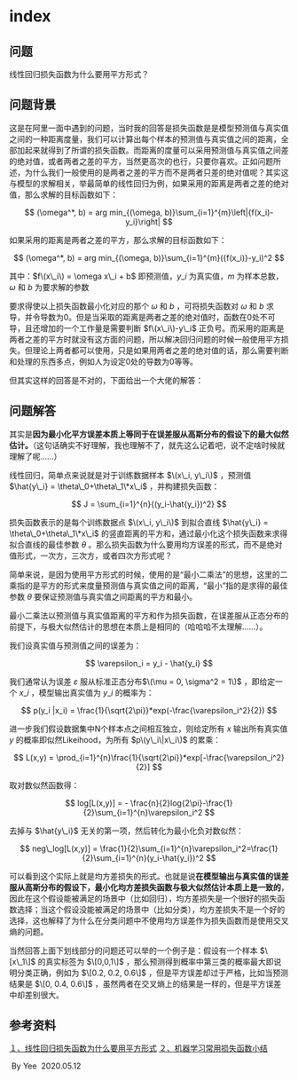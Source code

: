 # index

## 问题

线性回归损失函数为什么要用平方形式？

## 问题背景

这是在阿里一面中遇到的问题，当时我的回答是损失函数是是模型预测值与真实值之间的一种距离度量，我们可以计算出每个样本的预测值与真实值之间的距离，全部加起来就得到了所谓的损失函数。而距离的度量可以采用预测值与真实值之间差的绝对值，或者两者之差的平方，当然更高次的也行，只要你喜欢。正如问题所述，为什么我们一般使用的是两者之差的平方而不是两者只差的绝对值呢？其实这与模型的求解相关，举最简单的线性回归为例，如果采用的距离是两者之差的绝对值，那么求解的目标函数如下：

$$
(\omega^*, b) = arg min_{(\omega, b)}\sum_{i=1}^{m}\left|{f(x_i)-y_i}\right|
$$

如果采用的距离是两者之差的平方，那么求解的目标函数如下：

$$
(\omega^*, b) = arg min_{(\omega, b)}\sum_{i=1}^{m}({f(x_i)}-y_i)^2
$$

其中：$f\(x\_i\) = \omega x\_i + b$ 即预测值，$y\_i$ 为真实值，$m$ 为样本总数，$\omega$ 和 $b$ 为要求解的参数

要求得使以上损失函数最小化对应的那个 $\omega$ 和 $b$ ，可将损失函数对 $\omega$ 和 $b$ 求导，并令导数为0。但是当采取的距离是两者之差的绝对值时，函数在0处不可导，且还增加的一个工作量是需要判断 $f\(x\_i\)-y\_i$ 正负号。而采用的距离是两者之差的平方时就没有这方面的问题，所以解决回归问题的时候一般使用平方损失。但理论上两者都可以使用，只是如果用两者之差的绝对值的话，那么需要判断和处理的东西多点，例如人为设定0处的导数为0等等。

但其实这样的回答是不对的，下面给出一个大佬的解答：

## 问题解答

其实是**因为最小化平方误差本质上等同于在误差服从高斯分布的假设下的最大似然估计。**（这句话确实不好理解，我也理解不了，就先这么记着吧，说不定啥时候就理解了呢……）

线性回归，简单点来说就是对于训练数据样本 $\(x\_i, y\_i\)$ ，预测值 $\hat{y\_i} = \theta\_0+\theta\_1\*x\_i$ ，并构建损失函数：

$$
J = \sum_{i=1}^{n}{(y_i-\hat{y_i})^2}
$$

损失函数表示的是每个训练数据点 $\(x\_i, y\_i\)$ 到拟合直线 $\hat{y\_i} = \theta\_0+\theta\_1\*x\_i$ 的竖直距离的平方和，通过最小化这个损失函数来求得拟合直线的最佳参数 $\theta$ 。那么损失函数为什么要用均方误差的形式，而不是绝对值形式，一次方，三次方，或者四次方形式呢？

简单来说，是因为使用平方形式的时候，使用的是“最小二乘法”的思想，这里的二乘指的是平方的形式来度量预测值与真实值之间的距离，“最小”指的是求得的最佳参数 $\theta$ 要保证预测值与真实值之间距离的平方和最小。

最小二乘法以预测值与真实值距离的平方和作为损失函数，在误差服从正态分布的前提下，与极大似然估计的思想在本质上是相同的（哈哈哈不太理解……）。

我们设真实值与预测值之间的误差为：

$$
\varepsilon_i = y_i - \hat{y_i}
$$

我们通常认为误差 $\varepsilon$ 服从标准正态分布$\(\mu = 0, \sigma^2 = 1\)$ ，即给定一个 $x\_i$ ，模型输出真实值为 $y\_i$ 的概率为：

$$
p(y_i |x_i) = \frac{1}{\sqrt{2\pi}}*exp(-\frac{\varepsilon_i^2}{2})
$$

进一步我们假设数据集中N个样本点之间相互独立，则给定所有 $x$ 输出所有真实值 $y$ 的概率即似然Likeihood，为所有 $p\(y\_i\|x\_i\)$ 的累乘：

$$
L(x,y) = \prod_{i=1}^{n}\frac{1}{\sqrt{2\pi}}*exp[-\frac{\varepsilon_i^2}{2}]
$$

取对数似然函数得：

$$
log[L(x,y)] = - \frac{n}{2}log{2\pi}-\frac{1}{2}\sum_{i=1}^{n}\varepsilon_i^2
$$

去掉与 $\hat{y\_i}$ 无关的第一项，然后转化为最小化负对数似然：

$$
neg\_log[L(x,y)] = \frac{1}{2}\sum_{i=1}^{n}\varepsilon_i^2=\frac{1}{2}\sum_{i=1}^{n}(y_i-\hat{y_i})^2
$$

可以看到这个实际上就是均方差损失的形式。也就是说**在模型输出与真实值的误差服从高斯分布的假设下，最小化均方差损失函数与极大似然估计本质上是一致的**，因此在这个假设能被满足的场景中（比如回归），均方差损失是一个很好的损失函数选择；当这个假设没能被满足的场景中（比如分类），均方差损失不是一个好的选择，这也解释了为什么在分类问题中不使用均方误差作为损失函数而是使用交叉熵的问题。

当然回答上面下划线部分的问题还可以举的一个例子是：假设有一个样本 $\[x\_1\]$ 的真实标签为 $\[0,0,1\]$ ，那么预测得到概率中第三类的概率最大即说明分类正确，例如为 $\[0.2, 0.2, 0.6\]$ ，但是平方误差却过于严格，比如当预测结果是 $\[0, 0.4, 0.6\]$ ，虽然两者在交叉熵上的结果是一样的，但是平方误差中却差别很大。

## 参考资料

[１、线性回归损失函数为什么要用平方形式](https://blog.csdn.net/saltriver/article/details/57544704) [２、机器学习常用损失函数小结](https://zhuanlan.zhihu.com/p/77686118)

​ By Yee ​ 2020.05.12

